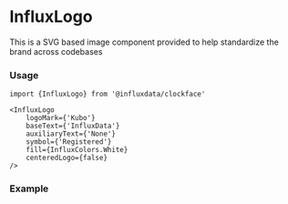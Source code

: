 # InfluxLogo

This is a SVG based image component provided to help standardize the brand across codebases

### Usage
```tsx
import {InfluxLogo} from '@influxdata/clockface'
```
```tsx
<InfluxLogo 
    logoMark={'Kubo'} 
    baseText={'InfluxData'} 
    auxiliaryText={'None'} 
    symbol={'Registered'}
    fill={InfluxColors.White} 
    centeredLogo={false}
/>
```

### Example
<!-- STORY -->


<!-- STORY HIDE START -->

<!-- STORY HIDE END -->

<!-- PROPS -->
